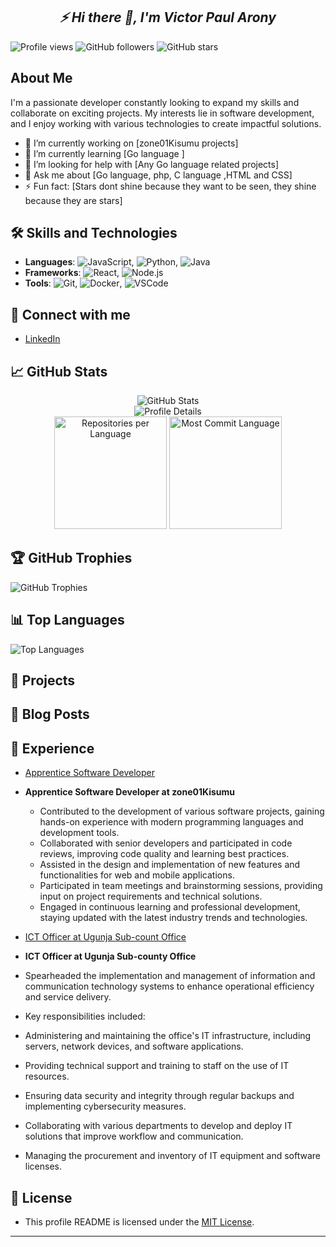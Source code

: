 
<h2 align='center'><i>⚡  Hi there 👋, I'm Victor Paul Arony</i></h2>

![Profile views](https://gpvc.arturio.dev/VictorPaulArony)
![GitHub followers](https://img.shields.io/github/followers/VictorPaulArony?style=social)
![GitHub stars](https://img.shields.io/github/stars/VictorPaulArony?style=social)

## About Me
I'm a passionate developer constantly looking to expand my skills and collaborate on exciting projects. My interests lie in software development, and I enjoy working with various technologies to create impactful solutions.

- 🔭 I’m currently working on [zone01Kisumu projects]
- 🌱 I’m currently learning [Go language ]
- 🤔 I’m looking for help with [Any Go language related projects]
- 💬 Ask me about [Go language, php, C language ,HTML and CSS]
- ⚡ Fun fact: [Stars dont shine because they want to be seen, they shine because they are stars]

## 🛠️ Skills and Technologies
- **Languages**: ![JavaScript](https://img.shields.io/badge/-JavaScript-black?style=flat-square&logo=javascript), ![Python](https://img.shields.io/badge/-Python-black?style=flat-square&logo=python), ![Java](https://img.shields.io/badge/-Java-black?style=flat-square&logo=java)
- **Frameworks**: ![React](https://img.shields.io/badge/-React-black?style=flat-square&logo=react), ![Node.js](https://img.shields.io/badge/-Node.js-black?style=flat-square&logo=node.js)
- **Tools**: ![Git](https://img.shields.io/badge/-Git-black?style=flat-square&logo=git), ![Docker](https://img.shields.io/badge/-Docker-black?style=flat-square&logo=docker), ![VSCode](https://img.shields.io/badge/-VSCode-black?style=flat-square&logo=visual-studio-code)

## 🔗 Connect with me
- [LinkedIn](https://linkedin.com/in/victor-arony-896b93241)

## 📈 GitHub Stats
<div align="center">
  <img src="https://github-readme-stats.vercel.app/api?username=VictorPaulArony&show_icons=true&hide_border=true&theme=radical" alt="GitHub Stats"/>
  <br/>
  <img src="https://github-profile-summary-cards.vercel.app/api/cards/profile-details?username=VictorPaulArony&theme=radical" alt="Profile Details"/>
  <br/>
  <img height="180em" src="https://github-profile-summary-cards.vercel.app/api/cards/repos-per-language?username=VictorPaulArony&theme=dark" alt="Repositories per Language"/>
  <img height="180em" src="https://github-profile-summary-cards.vercel.app/api/cards/most-commit-language?username=VictorPaulArony&theme=dark" alt="Most Commit Language"/>
</div>


## 🏆 GitHub Trophies
![GitHub Trophies](https://github-profile-trophy.vercel.app/?username=VictorPaulArony&theme=darkhub)

## 📊 Top Languages
![Top Languages](https://github-readme-stats.vercel.app/api/top-langs/?username=VictorPaulArony&layout=compact&theme=dark)

## 🚀 Projects
<!--
- [Project Name](https://github.com/VictorPaulArony/project-repo) - A brief description of the project.
- [Another Project](https://github.com/VictorPaulArony/another-project-repo) - A brief description of this project.
-->
## 📄 Blog Posts
<!-- BLOG-POST-LIST:START -->
<!-- BLOG-POST-LIST:END -->

## 💼 Experience
- [Apprentice Software Developer](https://https://learn.zone01kisumu.ke/)
- **Apprentice Software Developer at zone01Kisumu**
  - Contributed to the development of various software projects, gaining hands-on experience with modern programming languages and development tools.
  - Collaborated with senior developers and participated in code reviews, improving code quality and learning best practices.
  - Assisted in the design and implementation of new features and functionalities for web and mobile applications.
  - Participated in team meetings and brainstorming sessions, providing input on project requirements and technical solutions.
  - Engaged in continuous learning and professional development, staying updated with the latest industry trends and technologies.

- [ICT Officer at Ugunja Sub-count Office](https://companywebsite.com)
- **ICT Officer at Ugunja Sub-county Office**
- Spearheaded the implementation and management of information and communication technology systems to enhance operational efficiency and service delivery.
-  Key responsibilities included:
  - Administering and maintaining the office's IT infrastructure, including servers, network devices, and software applications.
  - Providing technical support and training to staff on the use of IT resources.
  - Ensuring data security and integrity through regular backups and implementing cybersecurity measures.
  - Collaborating with various departments to develop and deploy IT solutions that improve workflow and communication.
  - Managing the procurement and inventory of IT equipment and software licenses.


## 📝 License
- This profile README is licensed under the [MIT License](LICENSE).

---


